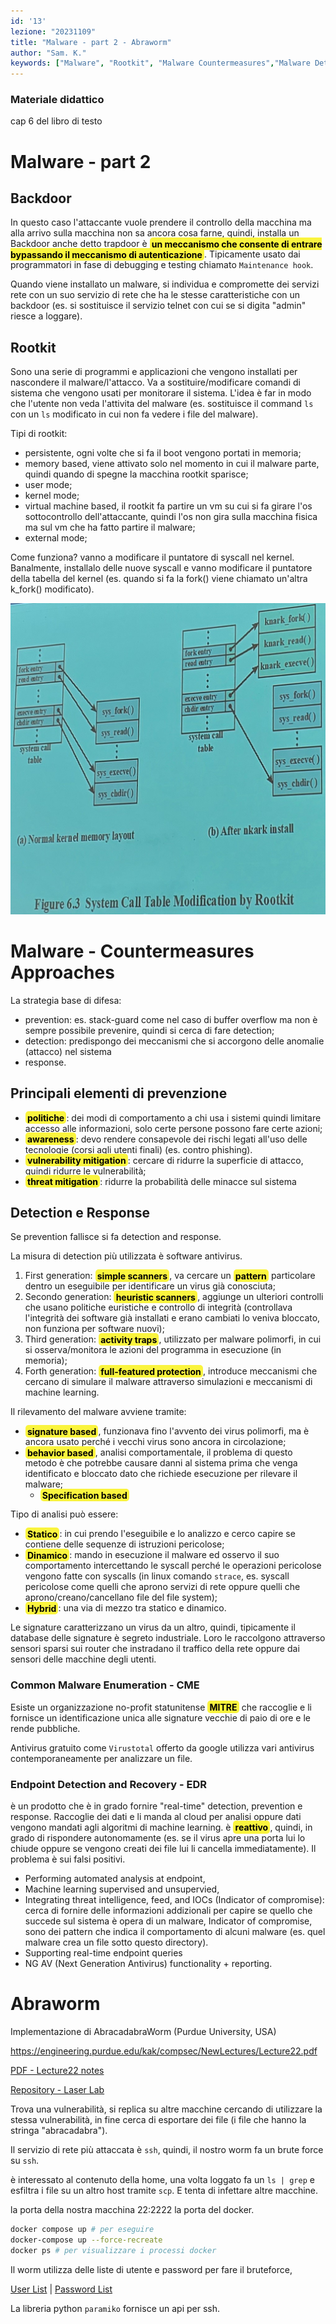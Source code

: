 ```yaml
---
id: '13'
lezione: "20231109"
title: "Malware - part 2 - Abraworm"
author: "Sam. K."
keywords: ["Malware", "Rootkit", "Malware Countermeasures","Malware Detection e Response", "Malware Analisi", "Malware Enumeration", "Endpoint Detection and Recovery", "Abraworm"]
---
```


<style>
    strong{
        background-color:#faf43e;
        color: black;
        padding:0.1rem 0.2rem;
        border-radius:5px;
    }
</style>

### Materiale didattico
cap 6 del libro di testo


# Malware - part 2

## Backdoor
In questo caso l'attaccante vuole prendere il controllo della macchina ma alla arrivo sulla macchina non sa ancora cosa farne, quindi, installa un Backdoor anche detto trapdoor è **un meccanismo che consente di entrare bypassando il meccanismo di autenticazione**. Tipicamente usato dai programmatori in fase di debugging e testing chiamato `Maintenance hook`.

Quando viene installato un malware, si individua e compromette dei servizi rete con un suo servizio di rete che ha le stesse caratteristiche con un backdoor (es. si sostituisce il servizio telnet con cui se si digita "admin" riesce a loggare).

## Rootkit
Sono una serie di programmi e applicazioni che vengono installati per nascondere il malware/l'attacco. Va a sostituire/modificare comandi di sistema che vengono usati per monitorare il sistema. L'idea è far in modo che l'utente non veda l'attivita del malware (es. sostituisce il command `ls` con un `ls` modificato in cui non fa vedere i file del malware).

Tipi di rootkit:
* persistente, ogni volte che si fa il boot vengono portati in memoria;
* memory based, viene attivato solo nel momento in cui il malware parte, quindi quando di spegne la macchina rootkit sparisce;
* user mode;
* kernel mode;
* virtual machine based, il rootkit fa partire un vm su cui si fa girare l'os sottocontrollo dell'attaccante, quindi l'os non gira sulla macchina fisica ma sul vm che ha fatto partire il malware;
* external mode; 

Come funziona? vanno a modificare il puntatore di syscall nel kernel. Banalmente, installalo delle nuove syscall e vanno modificare il puntatore della tabella del kernel (es. quando si fa la fork() viene chiamato un'altra k_fork() modificato).

![Rootkit](assets/images/rootkit.jpg)

# Malware - Countermeasures Approaches
La strategia base di difesa:
* prevention: es. stack-guard come nel caso di buffer overflow ma non è sempre possibile prevenire, quindi si cerca di fare detection; 
* detection: predispongo dei meccanismi che si accorgono delle anomalie (attacco) nel sistema
* response.

## Principali elementi di prevenzione
* **politiche**: dei modi di comportamento a chi usa i sistemi quindi limitare accesso alle informazioni, solo certe persone possono fare certe azioni;
* **awareness**: devo rendere consapevole dei rischi legati  all'uso delle tecnologie (corsi agli utenti finali) (es. contro phishing).
* **vulnerability mitigation**: cercare di ridurre la superficie di attacco, quindi ridurre le vulnerabilità;
* **threat mitigation**: ridurre la probabilità delle minacce sul sistema

## Detection e Response
Se prevention fallisce si fa detection and response.

La misura di detection più utilizzata è software antivirus.

1. First generation: **simple scanners**, va cercare un **pattern** particolare dentro un eseguibile per identificare un virus già conosciuta;
2. Secondo generation: **heuristic scanners**, aggiunge un ulteriori controlli che usano politiche euristiche e controllo di integrità (controllava l'integrità dei software già installati e erano cambiati lo veniva bloccato, non funziona per software nuovi); 
3. Third generation: **activity traps**, utilizzato per malware polimorfi, in cui si osserva/monitora le azioni del programma in esecuzione (in memoria);
4. Forth generation: **full-featured protection**, introduce meccanismi che cercano di simulare il malware attraverso simulazioni e meccanismi di machine learning.

Il rilevamento del malware avviene tramite:
* **signature based**, funzionava fino l'avvento dei virus polimorfi, ma è ancora usato perché i vecchi virus sono ancora in circolazione;
* **behavior based**, analisi comportamentale, il problema di questo metodo è che potrebbe causare danni al sistema prima che venga identificato e bloccato dato che richiede esecuzione per rilevare il malware; 
  * **Specification based**

Tipo di analisi può essere:
* **Statico**: in cui prendo l'eseguibile e lo analizzo e cerco capire se contiene delle sequenze di istruzioni pericolose;
* **Dinamico**: mando in esecuzione il malware ed osservo il suo comportamento intercettando le syscall perché le operazioni pericolose vengono fatte con syscalls (in linux comando `strace`, es. syscall pericolose come quelli che aprono servizi di rete oppure quelli che aprono/creano/cancellano file del file system);
* **Hybrid**: una via di mezzo tra statico e dinamico.

Le signature caratterizzano un virus da un altro, quindi, tipicamente il database delle signature è segreto industriale. Loro le raccolgono attraverso sensori sparsi sui router che instradano il traffico della rete oppure dai sensori delle macchine degli utenti.

### Common Malware Enumeration - CME
Esiste un organizzazione no-profit statunitense **MITRE** che raccoglie e li fornisce un identificazione unica alle signature vecchie di paio di ore e le rende pubbliche.

Antivirus gratuito come `Virustotal` offerto da google utilizza vari antivirus contemporaneamente per analizzare un file.

### Endpoint Detection and Recovery - EDR
è un prodotto che è in grado fornire "real-time" detection, prevention e response. Raccoglie dei dati e li manda al cloud per analisi oppure dati vengono mandati agli algoritmi di machine learning. è **reattivo**, quindi, in grado di rispondere autonomamente (es. se il virus apre una porta lui lo chiude oppure se vengono creati dei file lui li cancella immediatamente). Il problema è sui falsi positivi.

* Performing automated analysis at endpoint,
* Machine learning supervised and unsupervied,
* Integrating threat intelligence, feed, and IOCs (Indicator of compromise): cerca di fornire delle informazioni addizionali per capire se quello che succede sul sistema è opera di un malware, Indicator of compromise, sono dei pattern che indica il comportamento di alcuni malware (es. quel malware crea un file sotto questo directory).
* Supporting real-time endpoint queries
* NG AV (Next Generation Antivirus) functionality + reporting.

# Abraworm
Implementazione di AbracadabraWorm (Purdue University, USA)

https://engineering.purdue.edu/kak/compsec/NewLectures/Lecture22.pdf

[PDF - Lecture22 notes](assets/docs/AbraWorm_Lecture22.pdf)

[Repository - Laser Lab](https://git.laser.di.unimi.it/teozoia/abraworm)

Trova una vulnerabilità, si replica su altre macchine cercando di utilizzare la stessa vulnerabilità, in fine cerca di esportare dei file (i file che hanno la stringa "abracadabra").

Il servizio di rete più attaccata è `ssh`, quindi, il nostro worm fa un brute force su `ssh`.

è interessato al contenuto della home, una volta loggato fa un `ls | grep` e esfiltra i file su un altro host tramite `scp`. E tenta di infettare altre macchine.

la porta della nostra macchina 22:2222 la porta del docker.

```sh
docker compose up # per eseguire
docker-compose up --force-recreate
docker ps # per visualizzare i processi docker
```

Il worm utilizza delle liste di utente e password per fare il bruteforce, 

[User List](https://raw.githubusercontent.com/jeanphorn/wordlist/master/usernames.txt) |
[Password List](https://raw.githubusercontent.com/danielmiessler/SecLists/master/Passwords/Leaked-Databases/rockyou-75.txt)

La libreria python `paramiko` fornisce un api per ssh.



